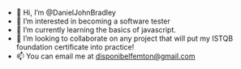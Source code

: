 - 👋 Hi, I’m @DanielJohnBradley
- 👀 I’m interested in becoming a software tester 
- 🌱 I’m currently learning the basics of javascript.
- 💞️ I’m looking to collaborate on any project that will put my ISTQB foundation certificate into practice!
- 📫 You can email me at disponibelfemton@gmail.com

<!---
DanielJohnBradley/DanielJohnBradley is a ✨ special ✨ repository because its `README.md` (this file) appears on your GitHub profile.
You can click the Preview link to take a look at your changes.
--->
